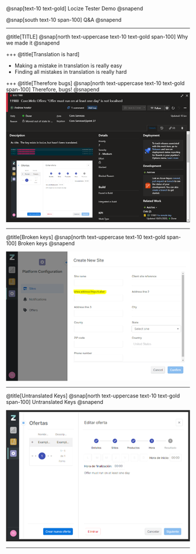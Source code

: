 @snap[text-10 text-gold]
Locize Tester Demo
@snapend

@snap[south text-10 span-100]
Q&A
@snapend

---
@title[TITLE]
@snap[north text-uppercase text-10 text-gold span-100]
Why we made it
@snapend

+++
@title[Translation is hard]

- Making a mistake in translation is really easy
- Finding all mistakes in translation is really hard

+++
@title[Therefore bugs]
@snap[north text-uppercase text-10 text-gold span-100]
Therefore, bugs!
@snapend
![Image of issue](assets/issue.png)

---

@title[Broken keys]
@snap[north text-uppercase text-10 text-gold span-100]
Broken keys
@snapend

![Image of broken key](assets/broken_key.png)

---

@title[Untranslated Keys]
@snap[north text-uppercase text-10 text-gold span-100]
Untranslated Keys
@snapend

![Image of untranslation](assets/untranslated_key.png)

---
